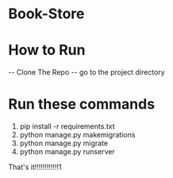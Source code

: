 # Book-Store

# How to Run

-- Clone The Repo
-- go to the project directory

# Run these commands

1) pip install -r requirements.txt
2) python manage.py makemigrations
3) python manage.py migrate
4) python manage.py runserver

That's it!!!!!!!!!!!!1
